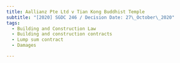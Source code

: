 ```yaml
---
title: Aallianz Pte Ltd v Tian Kong Buddhist Temple
subtitle: "[2020] SGDC 246 / Decision Date: 27\_October\_2020"
tags:
  - Building and Construction Law
  - Building and construction contracts
  - Lump sum contract
  - Damages

---
```

